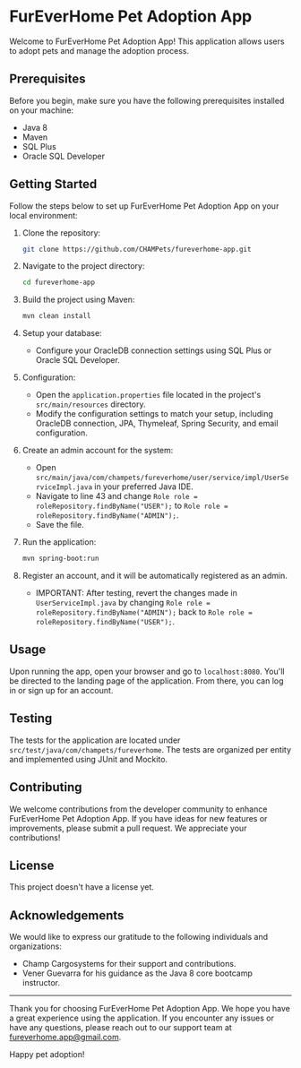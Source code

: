 # FurEverHome Pet Adoption App

Welcome to FurEverHome Pet Adoption App! This application allows users to adopt pets and manage the adoption process.

## Prerequisites

Before you begin, make sure you have the following prerequisites installed on your machine:

- Java 8
- Maven
- SQL Plus
- Oracle SQL Developer

## Getting Started

Follow the steps below to set up FurEverHome Pet Adoption App on your local environment:

1. Clone the repository:

   ```bash
   git clone https://github.com/CHAMPets/fureverhome-app.git
   ```

2. Navigate to the project directory:

   ```bash
   cd fureverhome-app
   ```

3. Build the project using Maven:

   ```bash
   mvn clean install
   ```

4. Setup your database:

   - Configure your OracleDB connection settings using SQL Plus or Oracle SQL Developer.

5. Configuration:

   - Open the `application.properties` file located in the project's `src/main/resources` directory.
   - Modify the configuration settings to match your setup, including OracleDB connection, JPA, Thymeleaf, Spring Security, and email configuration.

6. Create an admin account for the system:

   - Open `src/main/java/com/champets/fureverhome/user/service/impl/UserServiceImpl.java` in your preferred Java IDE.
   - Navigate to line 43 and change `Role role = roleRepository.findByName("USER");` to `Role role = roleRepository.findByName("ADMIN");`.
   - Save the file.

7. Run the application:

   ```bash
   mvn spring-boot:run
   ```

8. Register an account, and it will be automatically registered as an admin.
   - IMPORTANT: After testing, revert the changes made in `UserServiceImpl.java` by changing `Role role = roleRepository.findByName("ADMIN");` back to `Role role = roleRepository.findByName("USER");`.

## Usage

Upon running the app, open your browser and go to `localhost:8080`. You'll be directed to the landing page of the application. From there, you can log in or sign up for an account.

## Testing

The tests for the application are located under `src/test/java/com/champets/fureverhome`. The tests are organized per entity and implemented using JUnit and Mockito.

## Contributing

We welcome contributions from the developer community to enhance FurEverHome Pet Adoption App. If you have ideas for new features or improvements, please submit a pull request. We appreciate your contributions!

## License

This project doesn't have a license yet.

## Acknowledgements

We would like to express our gratitude to the following individuals and organizations:

- Champ Cargosystems for their support and contributions.
- Vener Guevarra for his guidance as the Java 8 core bootcamp instructor.

---

Thank you for choosing FurEverHome Pet Adoption App. We hope you have a great experience using the application. If you encounter any issues or have any questions, please reach out to our support team at fureverhome.app@gmail.com.

Happy pet adoption!
